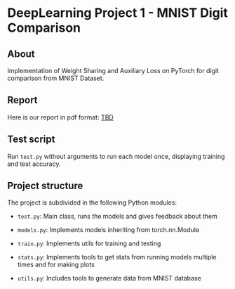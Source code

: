 # DeepLearning Project 1 - MNIST Digit Comparison


## About

Implementation of Weight Sharing and Auxiliary Loss on PyTorch for digit comparison from MNIST Dataset. 

## Report

Here is our report in pdf format: [TBD]()


## Test script
Run `test.py` without arguments to run each model once, displaying training and test accuracy. 

## Project structure

The project is subdivided in the following Python modules:


* `test.py`: Main class, runs the models and gives feedback about them

* `models.py`: Implements models inheriting from torch.nn.Module

* `train.py`: Implements utils for training and testing

* `stats.py`: Implements tools to get stats from running models multiple times and for making plots

* `utils.py`: Includes tools to generate data from MNIST database
